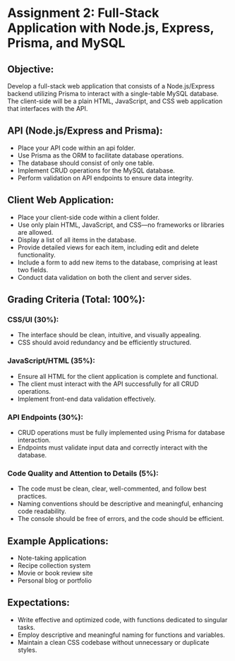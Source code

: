 # Assignment 2: Full-Stack Application with  Node.js, Express, Prisma, and MySQL

## Objective:
Develop a full-stack web application that consists of a Node.js/Express backend utilizing Prisma to interact with a single-table MySQL database. The client-side will be a plain HTML, JavaScript, and CSS web application that interfaces with the API.

## API (Node.js/Express and Prisma):
 - Place your API code within an api folder.
 - Use Prisma as the ORM to facilitate database operations.
 - The database should consist of only one table.
 - Implement CRUD operations for the MySQL database.
 - Perform validation on API endpoints to ensure data integrity.

## Client Web Application:
 - Place your client-side code within a client folder.
 - Use only plain HTML, JavaScript, and CSS—no frameworks or libraries are allowed.
 - Display a list of all items in the database.
 - Provide detailed views for each item, including edit and delete functionality.
 - Include a form to add new items to the database, comprising at least two fields.
 - Conduct data validation on both the client and server sides.

## Grading Criteria (Total: 100%):
### CSS/UI (30%):
 - The interface should be clean, intuitive, and visually appealing.
 - CSS should avoid redundancy and be efficiently structured.
### JavaScript/HTML (35%):
 - Ensure all HTML for the client application is complete and functional.
 - The client must interact with the API successfully for all CRUD operations.
 - Implement front-end data validation effectively.
### API Endpoints (30%):
 - CRUD operations must be fully implemented using Prisma for database interaction.
 - Endpoints must validate input data and correctly interact with the database.
### Code Quality and Attention to Details (5%):
 - The code must be clean, clear, well-commented, and follow best practices.
 - Naming conventions should be descriptive and meaningful, enhancing code readability.
 - The console should be free of errors, and the code should be efficient.

## Example Applications:
 - Note-taking application
 - Recipe collection system
 - Movie or book review site
 - Personal blog or portfolio

## Expectations:
 - Write effective and optimized code, with functions dedicated to singular tasks.
 - Employ descriptive and meaningful naming for functions and variables.
 - Maintain a clean CSS codebase without unnecessary or duplicate styles.
